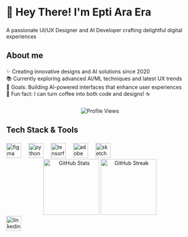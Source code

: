 <h1 align="left">👋 Hey There! I'm Epti Ara Era</h1>

###

<p align="left">A passionate UI/UX Designer and AI Developer crafting delightful digital experiences</p>

###

<h2 align="left">About me</h2>

###

<p align="left">
✨ Creating innovative designs and AI solutions since 2020<br>
📚 Currently exploring advanced AI/ML techniques and latest UX trends<br>
🎯 Goals: Building AI-powered interfaces that enhance user experiences<br>
🎲 Fun fact: I can turn coffee into both code and designs! ☕
</p>

###

<div align="center">
  <img src="https://profile-counter.glitch.me/eptiera/count.svg" alt="Profile Views"/>
</div>

###

<h2 align="left">Tech Stack & Tools</h2>

###

<div align="left">
  <img src="https://cdn.jsdelivr.net/gh/devicons/devicon/icons/figma/figma-original.svg" height="40" alt="figma logo"  />
  <img width="12" />
  <img src="https://cdn.jsdelivr.net/gh/devicons/devicon/icons/python/python-original.svg" height="40" alt="python logo"  />
  <img width="12" />
  <img src="https://cdn.jsdelivr.net/gh/devicons/devicon/icons/tensorflow/tensorflow-original.svg" height="40" alt="tensorflow logo"  />
  <img width="12" />
  <img src="https://cdn.jsdelivr.net/gh/devicons/devicon/icons/xd/xd-plain.svg" height="40" alt="adobe xd logo"  />
  <img width="12" />
  <img src="https://cdn.jsdelivr.net/gh/devicons/devicon/icons/sketch/sketch-original.svg" height="40" alt="sketch logo"  />
</div>

<div align="center">
  <img src="https://github-readme-stats.vercel.app/api?username=eptiera&hide_border=true&show_icons=true&theme=radical" height="150" alt="GitHub Stats" />
  <img src="https://github-readme-streak-stats.herokuapp.com/?user=eptiera&hide_border=true&theme=radical" height="150" alt="GitHub Streak" />
</div>

<div align="left">
  <a href="https://www.linkedin.com/in/eptiera">
    <img src="https://cdn.jsdelivr.net/gh/devicons/devicon/icons/linkedin/linkedin-original.svg" height="40" alt="linkedin logo"  />
  </a>
</div>

###
